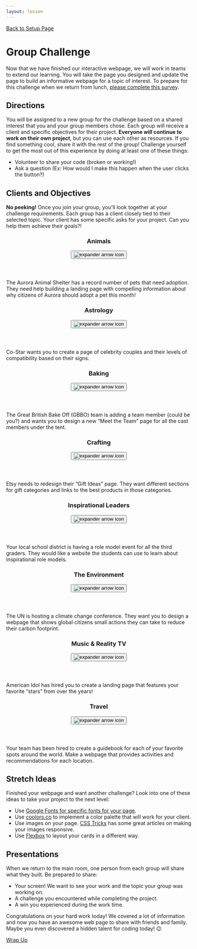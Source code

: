 ```yaml
---
layout: lesson
---
```


<a href="../">Back to Setup Page</a>

# Group Challenge

Now that we have finished our interactive webpage, we will work in teams to extend our learning. You will take the page you designed and update the page to build an informative webpage for a topic of interest. To prepare for this challenge when we return from lunch, <a href="https://docs.google.com/forms/d/e/1FAIpQLSdEE0Oh0yxmAQIPnlRBaSohzQjOpx5zxzTPxi7Edx7EMHfGJg/viewform" target="blank">please complete this survey</a>.

## Directions

You will be assigned to a new group for the challenge based on a shared interest that you and your group members chose. Each group will receive a client and specific objectives for their project. <strong>Everyone will continue to work on their own project</strong>, but you can use each other as resources. If you find something cool, share it with the rest of the group! Challenge yourself to get the most out of this experience by doing at least one of these things:

- Volunteer to share your code (broken or working!)
- Ask a question (Ex: How would I make this happen when the user clicks the button?)

## Clients and Objectives
<strong>No peeking!</strong> Once you join your group, you'll look together at your challenge requirements. Each group has a client closely tied to their selected topic. Your client has some specific asks for your project. Can you help them achieve their goals?!

<div class="expander expander-lesson">
  <header>
    <h3 class="spicy-click">Animals</h3>
    <div><button class="expander-btn"><img src="../../assets/icons/arrow.svg" alt="expander arrow icon" /></button></div>
  </header>
  <div class="hide">
    <p>The Aurora Animal Shelter has a record number of pets that need adoption. They need help building a landing page with compelling information about why citizens of Aurora should adopt a pet this month!</p>
  </div>
</div>

<div class="expander expander-lesson">
  <header>
    <h3 class="spicy-click">Astrology</h3>
    <div><button class="expander-btn"><img src="../../assets/icons/arrow.svg" alt="expander arrow icon" /></button></div>
  </header>
  <div class="hide">
    <p>Co-Star wants you to create a page of celebrity couples and their levels of compatibility based on their signs.</p>
  </div>
</div>

<div class="expander expander-lesson">
  <header>
    <h3 class="spicy-click">Baking</h3>
    <div><button class="expander-btn"><img src="../../assets/icons/arrow.svg" alt="expander arrow icon" /></button></div>
  </header>
  <div class="hide">
    <p>The Great British Bake Off (GBBO) team is adding a team member (could be you?) and wants you to design a new “Meet the Team” page for all the cast members under the tent.</p>
  </div>
</div>

<div class="expander expander-lesson">
  <header>
    <h3 class="spicy-click">Crafting</h3>
    <div><button class="expander-btn"><img src="../../assets/icons/arrow.svg" alt="expander arrow icon" /></button></div>
  </header>
  <div class="hide">
    <p>Etsy needs to redesign their “Gift Ideas” page. They want different sections for gift categories and links to the best products in those categories.</p>
  </div>
</div>

<div class="expander expander-lesson">
  <header>
    <h3 class="spicy-click">Inspirational Leaders</h3>
    <div><button class="expander-btn"><img src="../../assets/icons/arrow.svg" alt="expander arrow icon" /></button></div>
  </header>
  <div class="hide">
    <p>Your local school district is having a role model event for all the third graders. They would like a website the students can use to learn about inspirational role models.</p>
  </div>
</div>

<div class="expander expander-lesson">
  <header>
    <h3 class="spicy-click">The Environment</h3>
    <div><button class="expander-btn"><img src="../../assets/icons/arrow.svg" alt="expander arrow icon" /></button></div>
  </header>
  <div class="hide">
    <p>The UN is hosting a climate change conference. They want you to design a webpage that shows global citizens small actions they can take to reduce their carbon footprint.</p>
  </div>
</div>

<div class="expander expander-lesson">
  <header>
    <h3 class="spicy-click">Music & Reality TV</h3>
    <div><button class="expander-btn"><img src="../../assets/icons/arrow.svg" alt="expander arrow icon" /></button></div>
  </header>
  <div class="hide">
    <p>American Idol has hired you to create a landing page that features your favorite “stars” from over the years!</p>
  </div>
</div>

<div class="expander expander-lesson">
  <header>
    <h3 class="spicy-click">Travel</h3>
    <div><button class="expander-btn"><img src="../../assets/icons/arrow.svg" alt="expander arrow icon" /></button></div>
  </header>
  <div class="hide">
    <p>Your team has been hired to create a guidebook for each of your favorite spots around the world. Make a webpage that provides activities and recommendations for each location.</p>
  </div>
</div>

## Stretch Ideas
Finished your webpage and want another challenge? Look into one of these ideas to take your project to the next level:
- Use <a href="https://fonts.google.com/" target="blank">Google Fonts for specific fonts for your page</a>.
- Use <a href="https://coolors.co/" target="blank">coolors.co</a> to implement a color palette that will work for your client.
- Use images on your page. <a href="https://css-tricks.com/" target="blank">CSS Tricks</a> has some great articles on making your images responsive.
- Use <a href="https://css-tricks.com/snippets/css/a-guide-to-flexbox/" target="blank">Flexbox</a> to layout your cards in a different way.

## Presentations

When we return to the main room, one person from each group will share what they built. Be prepared to share:
- Your screen! We want to see your work and the topic your group was working on.
- A challenge you encountered while completing the project.
- A win you experienced during the work time.

Congratulations on your hard work today! We covered a lot of information and now you have an awesome web page to share with friends and family. Maybe you even discovered a hidden talent for coding today! 😉

<a href="../wrap-up">Wrap Up</a>
